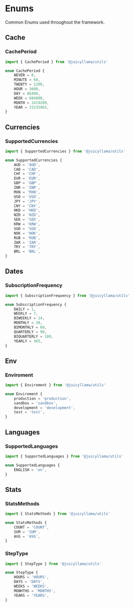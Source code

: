 # Enums

Common Enums used throughout the framework.

## Cache

### CachePeriod

```typescript
import { CachePeriod } from '@juicyllama/utils'

enum CachePeriod {
	NEVER = 0,
	MINUTE = 60,
	TWENTY = 1200,
	HOUR = 3600,
	DAY = 86400,
	WEEK = 604800,
	MONTH = 2419200,
	YEAR = 31535965,
}
```

## Currencies

### SupportedCurrencies

```typescript
import { SupportedCurrencies } from '@juicyllama/utils'

enum SupportedCurrencies {
	AUD = 'AUD',
	CAD = 'CAD',
	CHF = 'CHF',
	EUR = 'EUR',
	GBP = 'GBP',
	INR = 'INR',
	MXN = 'MXN',
	USD = 'USD',
	JPY = 'JPY',
	CNY = 'CNY',
	HKD = 'HKD',
	NZD = 'NZD',
	SEK = 'SEK',
	KRW = 'KRW',
	SGD = 'SGD',
	NOK = 'NOK',
	RUB = 'RUB',
	ZAR = 'ZAR',
	TRY = 'TRY',
	BRL = 'BRL',
}
```

## Dates

### SubscriptionFrequency

```typescript
import { SubscriptionFrequency } from '@juicyllama/utils'

enum SubscriptionFrequency {
	DAILY = 1,
	WEEKLY = 7,
	BIWEEKLY = 14,
	MONTHLY = 30,
	BIMONTHLY = 60,
	QUARTERLY = 90,
	BIQUARTERLY = 180,
	YEARLY = 365,
}
```

## Env

### Enviroment

```typescript
import { Enviroment } from '@juicyllama/utils'

enum Enviroment {
	production = 'production',
	sandbox = 'sandbox',
	development = 'development',
	test = 'test',
}
```

## Languages

### SupportedLanguages

```typescript
import { SupportedLanguages } from '@juicyllama/utils'

enum SupportedLanguages {
	ENGLISH = 'en',
}
```

## Stats

### StatsMethods

```typescript
import { StatsMethods } from '@juicyllama/utils'

enum StatsMethods {
	COUNT = 'COUNT',
	SUM = 'SUM',
	AVG = 'AVG',
}
```

### StepType

```typescript
import { StepType } from '@juicyllama/utils'

enum StepType {
	HOURS = 'HOURS',
	DAYS = 'DAYS',
	WEEKS = 'WEEKS',
	MONHTHS = 'MONTHS',
	YEARS = 'YEARS',
}
```
